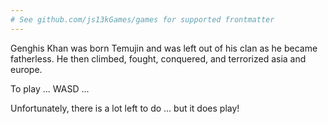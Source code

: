 ```yaml
---
# See github.com/js13kGames/games for supported frontmatter
---
```

Genghis Khan was born Temujin and was left out of his clan as he became fatherless. He then climbed, fought, conquered, and terrorized asia and europe.

To play ... WASD ... 

Unfortunately, there is a lot left to do ... but it does play!